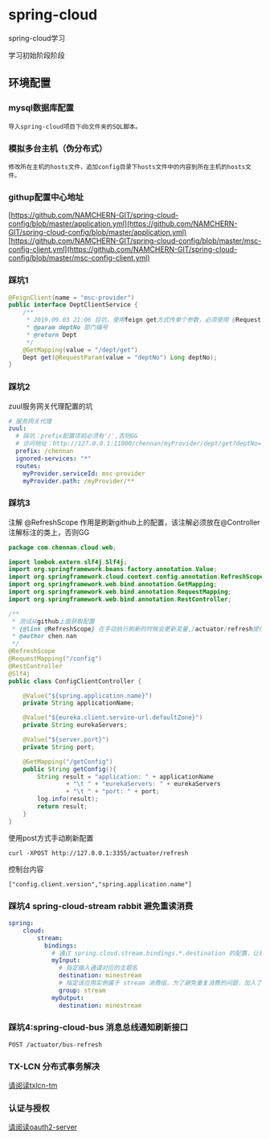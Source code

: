 # spring-cloud
spring-cloud学习

学习初始阶段阶段

## 环境配置
### mysql数据库配置
```text
导入spring-cloud项目下db文件夹的SQL脚本。
```

### 模拟多台主机（伪分布式）
```text
修改所在主机的hosts文件，追加config目录下hosts文件中的内容到所在主机的hosts文件。
```

### githup配置中心地址
[https://github.com/NAMCHERN-GIT/spring-cloud-config/blob/master/application.yml](https://github.com/NAMCHERN-GIT/spring-cloud-config/blob/master/application.yml)  
[https://github.com/NAMCHERN-GIT/spring-cloud-config/blob/master/msc-config-client.yml](https://github.com/NAMCHERN-GIT/spring-cloud-config/blob/master/msc-config-client.yml)
### 踩坑1
```java
@FeignClient(name = "msc-provider")
public interface DeptClientService {                                    
    /**
     * 2019.09.03 21:06 巨坑，使用feign get方式传单个参数，必须使用 @RequestParam(value = "deptNo") 注解，并且必须声明参数名称
     * @param deptNo 部门编号
     * @return Dept
     */
    @GetMapping(value = "/dept/get")
    Dept get(@RequestParam(value = "deptNo") Long deptNo);
}
```

### 踩坑2
zuul服务网关代理配置的坑
```yaml
# 服务网关代理
zuul:
  # 踩坑：prefix配置项前必须有'/',否则GG
  # 访问地址：http://127.0.0.1:11000/chennan/myProvider/dept/get?deptNo=1
  prefix: /chennan
  ignored-services: "*"
  routes:
    myProvider.serviceId: msc-provider
    myProvider.path: /myProvider/**
```

### 踩坑3
注解 @RefreshScope 作用是刷新github上的配置，该注解必须放在@Controller 注解标注的类上，否则GG
```java
package com.chennan.cloud.web;

import lombok.extern.slf4j.Slf4j;
import org.springframework.beans.factory.annotation.Value;
import org.springframework.cloud.context.config.annotation.RefreshScope;
import org.springframework.web.bind.annotation.GetMapping;
import org.springframework.web.bind.annotation.RequestMapping;
import org.springframework.web.bind.annotation.RestController;

/**
 * 测试从github上面获取配置
 * {@link @RefreshScope} 在手动执行刷新的时候会更新变量,/actuator/refresh提供了手动刷新的功能，并且必须使用POST方式；
 * @author chen.nan
 */
@RefreshScope
@RequestMapping("/config")
@RestController
@Slf4j
public class ConfigClientController {

    @Value("${spring.application.name}")
    private String applicationName;

    @Value("${eureka.client.service-url.defaultZone}")
    private String eurekaServers;

    @Value("${server.port}")
    private String port;

    @GetMapping("/getConfig")
    public String getConfig(){
        String result = "application: " + applicationName
                + "\t " + "eurekaServers: " + eurekaServers
                + "\t " + "port: " + port;
        log.info(result);
        return result;
    }
}

```
使用post方式手动刷新配置  
```shell script
curl -XPOST http://127.0.0.1:3355/actuator/refresh
```
控制台内容
```text
["config.client.version","spring.application.name"]
```

### 踩坑4  spring-cloud-stream rabbit 避免重读消费
```yaml
spring:
    cloud:
        stream:
          bindings:
            # 通过 spring.cloud.stream.bindings.*.destination 的配置，让输入通道和输出通道对应到同一个主题上
            myInput:
              # 指定输入通道对应的主题名
              destination: minestream
              # 指定该应用实例属于 stream 消费组，为了避免重复消费的问题，加入了消费组
              group: stream
            myOutput:
              destination: minestream
```
### 踩坑4:spring-cloud-bus 消息总线通知刷新接口
```text
POST /actuator/bus-refresh
```

### TX-LCN 分布式事务解决
[请阅读txlcn-tm](txlcn-tm/README.md)

### 认证与授权
[请阅读oauth2-server](oauth2-server/README.md)
